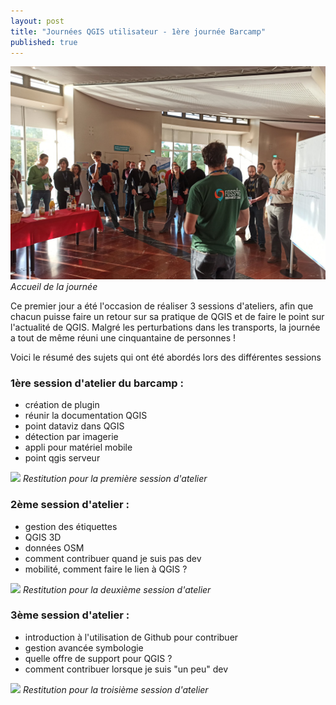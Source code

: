 ```yaml
---
layout: post
title: "Journées QGIS utilisateur - 1ère journée Barcamp"
published: true
---
```



![](../images/qgis_day2019_1.jpg)
*Accueil de la journée*

Ce premier jour a été l'occasion de réaliser 3 sessions d'ateliers, afin que chacun puisse faire un retour sur sa pratique de QGIS et de faire le point sur l'actualité de QGIS. Malgré les perturbations dans les transports, la journée a tout de même réuni une cinquantaine de personnes !

Voici le résumé des sujets qui ont été abordés lors des différentes sessions

### 1ère session d'atelier du barcamp :
- création de plugin
- réunir la documentation QGIS
- point dataviz dans QGIS
- détection par imagerie
- appli pour matériel mobile
- point qgis serveur

![](../images/qgis_day2019_2.jpg)
*Restitution pour la première session d'atelier*

### 2ème session d'atelier :
- gestion des étiquettes
- QGIS 3D
- données OSM
- comment contribuer quand je suis pas dev
- mobilité, comment faire le lien à QGIS ?

![](../images/qgis_day2019_3.jpg)
*Restitution pour la deuxième session d'atelier*

### 3ème session d'atelier :
- introduction à l'utilisation de Github pour contribuer
- gestion avancée symbologie
- quelle offre de support pour QGIS ?
- comment contribuer lorsque je suis "un peu" dev

![](../images/qgis_day2019_4.jpg)
*Restitution pour la troisième session d'atelier*
